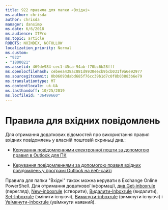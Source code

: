 ```yaml
---
title: 922 правила для папки «Вхідні»
ms.author: chrisda
author: chrisda
manager: dansimp
ms.date: 6/6/2018
ms.audience: ITPro
ms.topic: article
ROBOTS: NOINDEX, NOFOLLOW
localization_priority: Normal
ms.custom:
- "922"
- "1800021"
ms.assetid: 469de984-cec1-45ca-94ab-f70bc6b28fff
ms.openlocfilehash: cebeea438ac881d9930eecb9bcb031f9a6e92977
ms.sourcegitcommit: 0b06093dabd685f76cc39b1d7c0f8b03883b6e79
ms.translationtype: MT
ms.contentlocale: uk-UA
ms.lasthandoff: 10/25/2019
ms.locfileid: "36499660"
---
```

# <a name="inbox-rules"></a>Правила для вхідних повідомлень

Для отримання додаткових відомостей про використання правил вхідних повідомлень у власній поштовій скриньці див.:

- [Керування повідомленнями електронної пошти за допомогою правил в Outlook для ПК](https://support.office.com/article/c24f5dea-9465-4df4-ad17-a50704d66c59.aspx)

- [Керування повідомленнями за допомогою правил вхідних повідомлень у програмі Outlook на веб-сайті](https://support.office.com/article/8400435c-f14e-4272-9004-1548bb1848f2.aspx)

Правила для папки "Вхідні" також можна керувати в Exchange Online PowerShell. Для отримання додаткової інформації, [див Get-inboxrule](https://docs.microsoft.com/powershell/module/exchange/mailboxes/get-inboxrule) (перегляд), [New-inboxrule](https://docs.microsoft.com/powershell/module/exchange/mailboxes/new-inboxrule) (створити), [Видалити-Inboxrule](https://docs.microsoft.com/powershell/module/exchange/mailboxes/remove-inboxrule) (видалити), [Set-Inboxrule](https://docs.microsoft.com/powershell/module/exchange/mailboxes/set-inboxrule) (змінити існуючі), [Вимкнути-inboxrule](https://docs.microsoft.com/powershell/module/exchange/mailboxes/disable-inboxrule) (вимкнути існуючі) і [Увімкнути-inboxrule ](https://docs.microsoft.com/powershell/module/exchange/mailboxes/enable-inboxrule)(увімкнути наявний).
